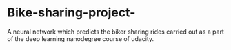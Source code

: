 # Bike-sharing-project-
A neural network which predicts the biker sharing rides carried out as a part of the deep learning nanodegree course of udacity.
